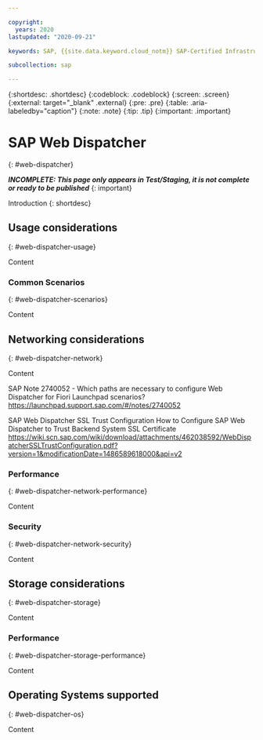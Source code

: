 ```yaml
---

copyright:
  years: 2020
lastupdated: "2020-09-21"

keywords: SAP, {{site.data.keyword.cloud_notm}} SAP-Certified Infrastructure, {{site.data.keyword.ibm_cloud_sap}}, SAP Workloads

subcollection: sap

---
```


{:shortdesc: .shortdesc}
{:codeblock: .codeblock}
{:screen: .screen}
{:external: target="_blank" .external}
{:pre: .pre}
{:table: .aria-labeledby="caption"}
{:note: .note}
{:tip: .tip}
{:important: .important}

# SAP Web Dispatcher
{: #web-dispatcher}

**_INCOMPLETE: This page only appears in Test/Staging, it is not complete or ready to be published_**
{: important}

Introduction
{: shortdesc}

## Usage considerations
{: #web-dispatcher-usage}

Content

### Common Scenarios
{: #web-dispatcher-scenarios}

Content

## Networking considerations
{: #web-dispatcher-network}

Content

SAP Note 2740052 - Which paths are necessary to configure Web Dispatcher for Fiori Launchpad scenarios?
https://launchpad.support.sap.com/#/notes/2740052

SAP Web Dispatcher SSL Trust Configuration
How to Configure SAP Web Dispatcher to Trust Backend System SSL Certificate
https://wiki.scn.sap.com/wiki/download/attachments/462038592/WebDispatcherSSLTrustConfiguration.pdf?version=1&modificationDate=1486589618000&api=v2

### Performance
{: #web-dispatcher-network-performance}

Content

### Security
{: #web-dispatcher-network-security}

Content

## Storage considerations
{: #web-dispatcher-storage}

Content

### Performance
{: #web-dispatcher-storage-performance}

Content

## Operating Systems supported
{: #web-dispatcher-os}

Content